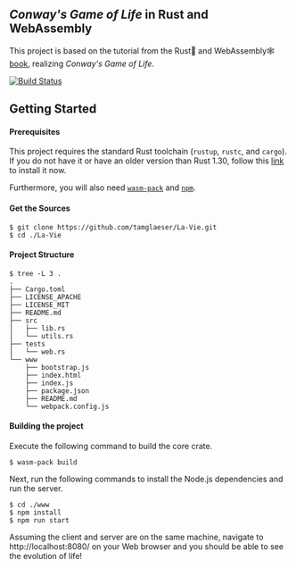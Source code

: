 ## _Conway's Game of Life_ in Rust and WebAssembly
This project is based on the tutorial from the Rust🦀 and WebAssembly🕸 [book](https://rustwasm.github.io/docs/book/), realizing _Conway's Game of Life_.

[![Build Status](https://travis-ci.org/tamglaeser/La-Vie.svg?branch=master)](https://travis-ci.org/tamglaeser/La-Vie)

## Getting Started

#### Prerequisites
This project requires the standard Rust toolchain (`rustup`, `rustc`, and `cargo`). If you do not have it or have an older version than
Rust 1.30, follow this [link](https://www.rust-lang.org/tools/install) to install it now.

Furthermore, you will also need [`wasm-pack`](https://rustwasm.github.io/wasm-pack/installer/) and 
[`npm`](https://www.npmjs.com/get-npm).
  
#### Get the Sources
```
$ git clone https://github.com/tamglaeser/La-Vie.git
$ cd ./La-Vie
```
#### Project Structure

```
$ tree -L 3 .
.
├── Cargo.toml
├── LICENSE_APACHE
├── LICENSE_MIT
├── README.md
├── src
│   ├── lib.rs
│   └── utils.rs
├── tests
│   └── web.rs
└── www
    ├── bootstrap.js
    ├── index.html
    ├── index.js
    ├── package.json
    ├── README.md
    └── webpack.config.js     
```

#### Building the project
Execute the following command to build the core crate.
```
$ wasm-pack build
```
Next, run the following commands to install the Node.js dependencies and run the server.
```
$ cd ./www
$ npm install
$ npm run start
```
Assuming the client and server are on the same machine, navigate to http://localhost:8080/ on your Web browser and you should be able to see
the evolution of life!